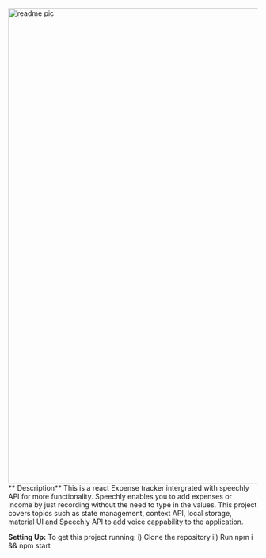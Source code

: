 
<img width="960" alt="readme pic" src="https://user-images.githubusercontent.com/47330228/156938156-201fc90a-db88-4be8-aa27-098801b46331.png">
**
Description**
This is a react Expense tracker intergrated with speechly API for more functionality. Speechly enables you to add expenses or income by just recording without the need to type in the values. This project covers topics such as state management, context API, local storage, material UI and Speechly API to add voice cappability to the application.

**Setting Up:**
To get this project running: 
i) Clone the repository
ii) Run npm i && npm start
